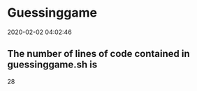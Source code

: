 # Guessinggame
2020-02-02 04:02:46
## The number of lines of code contained in guessinggame.sh is
28
